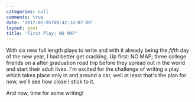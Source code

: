 ```yaml
---
categories: null
comments: true
date: '2017-01-05T09:42:34-07:00'
layout: post
title: 'First Play: NO MAP'
---
```


With six new full length plays to write and with it already being the *fifth* day of the new year, I had better get cracking. Up first: NO MAP; three college friends on a after graduation road trip before they spread out in the world and start their adult lives. I'm excited for the challenge of writing a play which takes place only in and around a car, well at least that's the plan for now, we'll see how close I stick to it. 

And now, time for some writing!